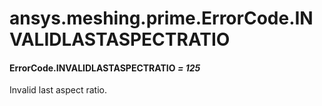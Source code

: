 # ansys.meshing.prime.ErrorCode.INVALIDLASTASPECTRATIO



#### ErrorCode.INVALIDLASTASPECTRATIO *= 125*

Invalid last aspect ratio.

<!-- !! processed by numpydoc !! -->

